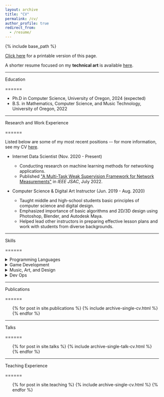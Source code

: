 ```yaml
---
layout: archive
title: "CV"
permalink: /cv/
author_profile: true
redirect_from:
  - /resume/
---
```


{% include base_path %}

[Click here](/files/cv.pdf) for a printable version of this page.

A shorter resume focused on my **technical art** is available [here](/files/resume.pdf).

-----------

Education

======

* Ph.D in Computer Science, University of Oregon, 2024 (expected)
* B.S. in Mathematics, Computer Science, and Music Technology, University of Oregon, 2022

-----------

Research and Work Experience

======

Listed below are some of my most recent positions -- for more information, see my CV [here](/files/cv.pdf).

* Internet Data Scientist (Nov. 2020 - Present)
  * Conducting research on machine learning methods for networking applications.
  * Published ["A Multi-Task Weak Supervision Framework for Network Measurements"](https://j-red.github.io/publications/arise) in *IEEE JSAC*, July 2022.

* Computer Science & Digital Art Instructor (Jun. 2019 - Aug. 2020)
  * Taught middle and high-school students basic principles of computer science and digital design.
  * Emphasized importance of basic algorithms and 2D/3D design using Photoshop, Blender, and Autodesk Maya.
  * Helped lead other instructors in preparing effective lesson plans and work with students from diverse backgrounds.

-----------

Skills

======
<details><summary>Programming Languages</summary>
  <ul>
    <li>Python</li>
    <li>C, C#, C++</li>
    <li>Bash scripting</li>
    <li>HTML/CSS, JavaScript</li>
  </ul>
</details>

<details><summary>Game Development</summary>
  <ul>
    <li>Unity (4+ years experience)</li>
    <li>Experience in creating assets for real-time engines using PBR workflows and tools such as Blender, Photoshop, and Substance Painter/Designer.</li>
    <li><a href="https://j4red.itch.io/inhuman-resources">Inhuman Resources</a>, a game I developed as part of a team in Unity for CIS 410 Game Design. Source code available <a href="https://github.com/j-red/Inhuman-Resources">here</a>.</li>
    <li>Eager to learn more about other game engines such as Unreal and Godot.</li>
  </ul>
</details>

<details><summary>Music, Art, and Design</summary>
  <ul>
    <li>3D Modeling:</li>
    <ul>
      <li>Blender (6+ years experience)</li>
      <li>Autodesk Maya</li>
      <li>Adobe Substance Painter, Substance Designer</li>
    </ul>
    <li>Audio:</li>
    <ul>
      <li>Ableton Live</li>
      <li>Audacity</li>
      <li>Logic Pro</li>
      <li>Max/MSP</li>
      <li>PureData</li>
      <li>JUCE</li>
    </ul>
    <li>Graphic Design:</li>
    <ul>
      <li>Adobe Creative Suite (PhotoShop, Illustrator) (4+ years experience)</li>
      <li>Krita, paint.net</li>
    </ul>
  </ul>
</details>

<details><summary>Dev Ops</summary>
  <ul>
    <li>Linux/Ubuntu OS</li>
    <li>Extensive proficiency in version control systems (git, BitBucket, GitLab)</li>
    <li>Scripting with bash and Python</li>
    <li>Docker and containerization</li>
    <li>MongoDB, SQL/NoSQL database management</li>
    <li>Confluence</li>
    <li>REST APIs</li>
  </ul>
</details>

-----------

Publications

======
  <ul>{% for post in site.publications %}
    {% include archive-single-cv.html %}
  {% endfor %}</ul>

-----------

Talks

======
  <ul>{% for post in site.talks %}
    {% include archive-single-talk-cv.html %}
  {% endfor %}</ul>

-----------

Teaching Experience

======
  <ul>{% for post in site.teaching %}
    {% include archive-single-cv.html %}
  {% endfor %}</ul>

